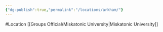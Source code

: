 ```yaml
---
{"dg-publish":true,"permalink":"/locations/arkham/"}
---
```


#Location 
[[Groups Official/Miskatonic University\|Miskatonic University]]
